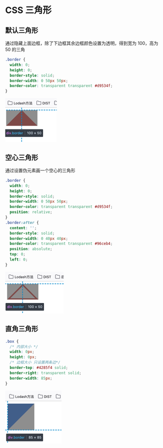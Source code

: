 # CSS 三角形 [​](#triangle)

## 默认三角形 [​](#default)

通过隐藏上面边框，除了下边框其余边框颜色设置为透明，得到宽为 100，高为 50 的三角

```css
.border {
  width: 0;
  height: 0;
  border-style: solid;
  border-width: 0 50px 50px;
  border-color: transparent transparent #d9534f;
}
```

<img src="../../public/css/image-20230831145231025.png" alt="image-20230831145231025" style="zoom:50%;" />

## 空心三角形 [​](#hollow)

通过设置伪元素画一个空心的三角形

```css
.border {
  width: 0;
  height: 0;
  border-style: solid;
  border-width: 0 50px 50px;
  border-color: transparent transparent #d9534f;
  position: relative;
}
.border:after {
  content: '';
  border-style: solid;
  border-width: 0 40px 40px;
  border-color: transparent transparent #96ceb4;
  position: absolute;
  top: 0;
  left: 0;
}
```

<img src="../../public/css/image-20230831145541591.png" alt="image-20230831145541591" style="zoom:50%;" />

## 直角三角形 [​](#right-angle)

```css
.box {
  /* 内部大小 */
  width: 0px;
  height: 0px;
  /* 边框大小 只设置两条边*/
  border-top: #4285f4 solid;
  border-right: transparent solid;
  border-width: 85px;
}
```

<img src="../../public/css/image-20230831145953425.png" alt="image-20230831145953425" style="zoom:50%;" />
